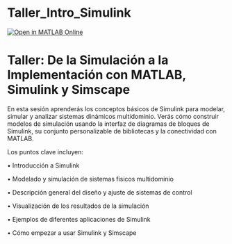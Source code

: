 # Taller_Intro_Simulink
[![Open in MATLAB Online](https://www.mathworks.com/images/responsive/global/open-in-matlab-online.svg)](https://matlab.mathworks.com/open/github/v1?repo=gabyarellano/Taller_Intro_Simulink&file=ActividadesTaller.mlx)

# Taller: De la Simulación a la Implementación con MATLAB, Simulink y Simscape

En esta sesión aprenderás los conceptos básicos de Simulink para modelar, simular y analizar sistemas dinámicos multidominio. Verás cómo construir modelos de simulación usando la interfaz de diagramas de bloques de Simulink, su conjunto personalizable de bibliotecas y la conectividad con MATLAB. 

Los puntos clave incluyen:

•	Introducción a Simulink

•	Modelado y simulación de sistemas físicos multidominio

•	Descripción general del diseño y ajuste de sistemas de control

•	Visualización de los resultados de la simulación

•	Ejemplos de diferentes aplicaciones de Simulink

•	Cómo empezar a usar Simulink y Simscape
